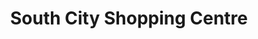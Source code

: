 ---
title: "South City Shopping Centre"
url: /christchurch/south-city-shopping-centre/
shop: mall
---